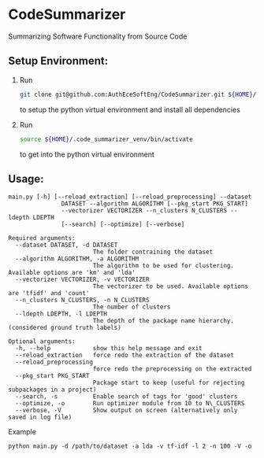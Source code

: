# CodeSummarizer
Summarizing Software Functionality from Source Code

## Setup Environment:

1. Run

   ```sh
   git clone git@github.com:AuthEceSoftEng/CodeSummarizer.git ${HOME}/code_summarizer && cd ${HOME}/code_summarizer/src && make setup
   ```

   to setup the python virtual environment and install all dependencies

2. Run

   ```bash
   source ${HOME}/.code_summarizer_venv/bin/activate
   ```

   to get into the python virtual environment

## Usage:
```shell
main.py [-h] [--reload_extraction] [--reload_preprocessing] --dataset
               DATASET --algorithm ALGORITHM [--pkg_start PKG_START]
               --vectorizer VECTORIZER --n_clusters N_CLUSTERS --ldepth LDEPTH
               [--search] [--optimize] [--verbose]

Required arguments:
  --dataset DATASET, -d DATASET
                        The folder contraining the dataset
  --algorithm ALGORITHM, -a ALGORITHM
                        The algorithm to be used for clustering. Available options are 'km' and 'lda'
  --vectorizer VECTORIZER, -v VECTORIZER
                        The vectorizer to be used. Available options are 'tfidf' and 'count'
  --n_clusters N_CLUSTERS, -n N_CLUSTERS
                        The number of clusters
  --ldepth LDEPTH, -l LDEPTH
                        The depth of the package name hierarchy. (considered ground truth labels)

Optional arguments:
  -h, --help            show this help message and exit
  --reload_extraction   force redo the extraction of the dataset
  --reload_preprocessing
                        force redo the preprocessing on the extracted
  --pkg_start PKG_START
                        Package start to keep (useful for rejecting subpackages in a project)
  --search, -s          Enable search of tags for 'good' clusters
  --optimize, -o        Run optimizer module from 10 to N\_CLUSTERS
  --verbose, -V         Show output on screen (alternatively only saved in log file)
```

Example

```shell
python main.py -d /path/to/dataset -a lda -v tf-idf -l 2 -n 100 -V -o
```

